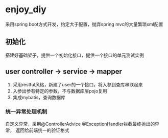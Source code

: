 # enjoy_diy

采用spring boot方式开发，约定大于配置，抛弃spring mvc的大量繁琐xml配置

## 初始化

搭建好基础架子，提供一个初始化接口，提供一个接口的单元测试实例

## user controller -> service -> mapper

1. 采用restful风格，新建了user的一个接口，将入参到查库串联起来
2. 入参出参有特定的参数，不与数据库层pojo复用
3. 集成mybatis，查询数据库

### 统一异常处理机制

自定义异常，采用@ControllerAdvice   @ExceptionHandler拦截最终抛出的异常，
返回给前端统一的验证格式